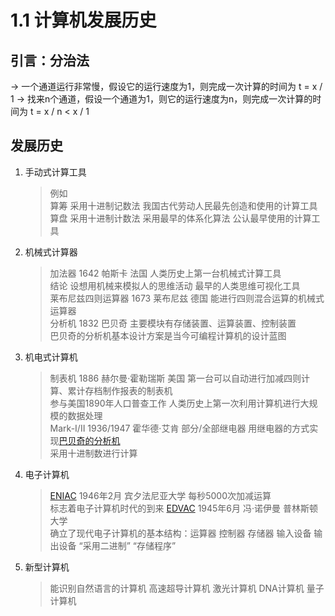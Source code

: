 # 1.1 计算机发展历史

## 引言：分治法 
-> 一个通道运行非常慢，假设它的运行速度为1，则完成一次计算的时间为 t = x / 1
-> 找来n个通道，假设一个通道为1，则它的运行速度为n，则完成一次计算的时间为 t = x / n < x / 1  

## 发展历史
1. 手动式计算工具  
    > 例如  
    > 算筹 采用十进制记数法 我国古代劳动人民最先创造和使用的计算工具  
    > 算盘 采用十进制计数法 采用最早的体系化算法 公认最早使用的计算工具   
2. 机械式计算器
    > 加法器 1642 帕斯卡 法国 人类历史上第一台机械式计算工具  
    > 结论   设想用机械来模拟人的思维活动  最早的人类思维可视化工具  
    > 莱布尼兹四则运算器 1673 莱布尼兹 德国  能进行四则混合运算的机械式运算器  
    > <span id="bbq">分析机</span> 1832 巴贝奇 主要模块有存储装置、运算装置、控制装置  
    > 巴贝奇的分析机基本设计方案是当今可编程计算机的设计蓝图

3. 机电式计算机
    > 制表机 1886 赫尔曼·霍勒瑞斯 美国 第一台可以自动进行加减四则计算、累计存档制作报表的制表机  
    > 参与美国1890年人口普查工作 人类历史上第一次利用计算机进行大规模的数据处理  
    > Mark-Ⅰ/Ⅱ 1936/1947 霍华德·艾肯 部分/全部继电器 用继电器的方式实现[巴贝奇的分析机](#bbq "当今可编程计算机的设计蓝图")  
    > 采用十进制数进行计算  

4. 电子计算机
    > [<span id="ENIAC">ENIAC</apan>](#ENIAC 'Electronic Numerical Integrator And Calculator，电子数字积分计算机') 1946年2月 宾夕法尼亚大学 每秒5000次加减运算  
    > 标志着电子计算机时代的到来
    > [<span id="EDVAC">EDVAC</apan>](#EDVAC 'Electronic Discrete Variable Computer，离散变量自动电子计算机') 1945年6月 冯·诺伊曼 普林斯顿大学  
    > 确立了现代电子计算机的基本结构：运算器 控制器 存储器 输入设备 输出设备 “采用二进制” “存储程序”  

5. 新型计算机
    > 能识别自然语言的计算机 高速超导计算机 激光计算机 DNA计算机 量子计算机  
